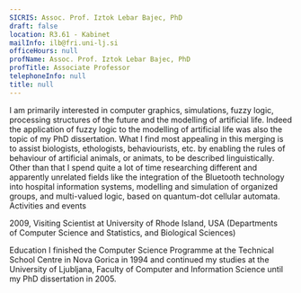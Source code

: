 ```yaml
---
SICRIS: Assoc. Prof. Iztok Lebar Bajec, PhD
draft: false
location: R3.61 - Kabinet
mailInfo: ilb@fri.uni-lj.si
officeHours: null
profName: Assoc. Prof. Iztok Lebar Bajec, PhD
profTitle: Associate Professor
telephoneInfo: null
title: null
---
```



I am primarily interested in computer graphics, simulations, fuzzy logic, processing structures of the future and the modelling of artificial life. Indeed the application of fuzzy logic to the modelling of artificial life was also the topic of my PhD dissertation. What I find most appealing in this merging is to assist biologists, ethologists, behaviourists, etc. by enabling the rules of behaviour of artificial animals, or animats, to be described linguistically. Other than that I spend quite a lot of time researching different and apparently unrelated fields like the integration of the Bluetooth technology into hospital information systems, modelling and simulation of organized groups, and multi-valued logic, based on quantum-dot cellular automata.
Activities and events

2009, Visiting Scientist at University of Rhode Island, USA (Departments of Computer Science and Statistics, and Biological Sciences)

Education
I finished the Computer Science Programme at the Technical School Centre in Nova Gorica in 1994 and continued my studies at the University of Ljubljana, Faculty of Computer and Information Science until my PhD dissertation in 2005.